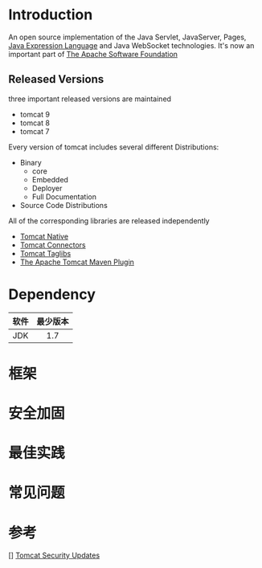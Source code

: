 # Introduction

An open source implementation of the Java Servlet, JavaServer, Pages, [Java Expression Language](../../standard/el.md) and Java WebSocket technologies. It's now an important part of [The Apache Software Foundation](http://www.apache.org/)

## Released Versions
three important released versions are maintained
* tomcat 9
* tomcat 8
* tomcat 7

Every version of tomcat includes several different Distributions:
* Binary
  * core
  * Embedded
  * Deployer
  * Full Documentation
* Source Code Distributions 

All of the corresponding libraries are released independently
* [Tomcat Native](http://tomcat.apache.org/native-doc/)
* [Tomcat Connectors](http://tomcat.apache.org/connectors-doc/)
* [Tomcat Taglibs](https://tomcat.apache.org/taglibs.html)
* [The Apache Tomcat Maven Plugin](https://tomcat.apache.org/maven-plugin.html)
  
# Dependency

|软件|最少版本|
|:-:|:-:|
|JDK|1.7|
# 框架


# 安全加固

# 最佳实践

# 常见问题

# 参考
[]
[Tomcat Security Updates](https://tomcat.apache.org/security.html)